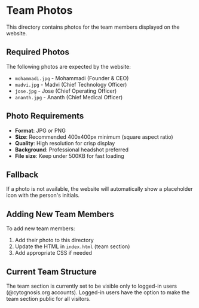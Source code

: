 # Team Photos

This directory contains photos for the team members displayed on the website.

## Required Photos

The following photos are expected by the website:

- `mohammadi.jpg` - Mohammadi (Founder & CEO)
- `madvi.jpg` - Madvi (Chief Technology Officer)  
- `jose.jpg` - Jose (Chief Operating Officer)
- `ananth.jpg` - Ananth (Chief Medical Officer)

## Photo Requirements

- **Format**: JPG or PNG
- **Size**: Recommended 400x400px minimum (square aspect ratio)
- **Quality**: High resolution for crisp display
- **Background**: Professional headshot preferred
- **File size**: Keep under 500KB for fast loading

## Fallback

If a photo is not available, the website will automatically show a placeholder icon with the person's initials.

## Adding New Team Members

To add new team members:

1. Add their photo to this directory
2. Update the HTML in `index.html` (team section)
3. Add appropriate CSS if needed

## Current Team Structure

The team section is currently set to be visible only to logged-in users (@cytognosis.org accounts). Logged-in users have the option to make the team section public for all visitors.
